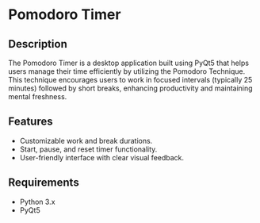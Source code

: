 # Pomodoro Timer

## Description
The Pomodoro Timer is a desktop application built using PyQt5 that helps users manage their time efficiently by utilizing the Pomodoro Technique. This technique encourages users to work in focused intervals (typically 25 minutes) followed by short breaks, enhancing productivity and maintaining mental freshness.

## Features
- Customizable work and break durations.
- Start, pause, and reset timer functionality.
- User-friendly interface with clear visual feedback.

## Requirements
- Python 3.x
- PyQt5
